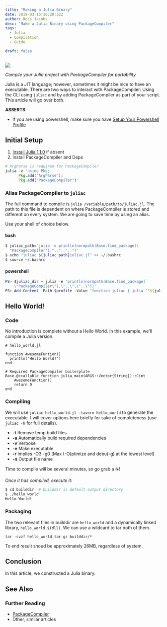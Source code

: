```yaml
---
title: "Making a Julia Binary"
date: 2019-03-15T16:20:52Z
author: Ross Jacobs
desc: "Make a Julia Binary using PackageCompiler"
tags:
  - Julia
  - Compilation
  - Guide

draft: false
---
```


![](/img/julia/julia_purple_exe.webp)

_Compile your Julia project with PackageCompiler for portability_

Julia is a JIT language; however, sometimes it might be nice to have an
executable. There are two ways to interact with PackageCompiler: Using the CLI
using `juliac` and by adding PackageCompiler as part of your script. This
article will go over both.

**ASSERTS**

- If you are using powershell, make sure you have
  [Setup Your Powershell Profile](/post/2019/setup_powershell_profile/)

## Initial Setup

1. [Install Julia 1.1.0](https://julialang.org/downloads/) if absent
2. Install PackageCompiler and Deps

```julia
# ArgParse is required for PackageCompiler
julia -e 'using Pkg;
      Pkg.add("ArgParse");
      Pkg.add("PackageCompiler")'
```

### Alias PackageCompiler to `juliac`

The full command to compile is `julia /variable/path/to/juliac.jl`. The path to
this file is dependent on where PackageCompiler is stored and different on every
system. We are going to save time by using an alias.

Use your shell of choice below.

#### bash

```bash
$ juliac_path='julia -e println(normpath(Base.find_package(\
  "PackageCompiler"),"..", "..")'
$ echo "juliac ${juliac_path}juliac.jl" >> ~/.bashrc
$ source ~/.bashrc
```

#### powershell

```powershell
PS> $juliac_dir = julia -e 'println(normpath(Base.find_package(`
    \"PackageCompiler\"),\"..\",\"..\"))'
PS> Add-Content -Path $profile -Value "function juliac { julia `"${juliac_dir`" }"
```

## Hello World!

### Code

No introduction is complete without a Hello World. In this example, we'll
compile a Julia version.

```
# hello_world.jl

function AwesomeFuntion()
  println("Hello World!")
end

# Required PackageCompiler boilerplate
Base.@ccallable function julia_main(ARGS::Vector{String})::Cint
    AwesomeFunction()
    return 0
end
```

### Compiling

We will use `juliac hello_world.jl -tavern hello_world` to generate the
executable. I will cover options here briefly for sake of completeness (use
`juliac -h` for full details).

- **-t** Remove temp build files
- **-a** Automatically build required dependencies
- **-v** Verbose
- **-e** Make executable
- **-r** Implies -O3 -g0 [Max (-O)ptimize and debu(-g) at the lowest level]
- **-n** Output file name

Time to compile will be several minutes, so go grab a ☕!

_Once it has compiled, execute it_:

```bash
$ cd builddir  # builddir is default output directory
$ ./hello_world
Hello World!
```

### Packaging

The two relevant files in builddir are `hello_world` and a dynamically linked
library, `hello_world.$(dll)`. We can use a wildcard to tar both of them.

`tar -cvzf hello_world.tar.gz builddir/*`

To end result shoud be approximately 26MB, regardless of system.

## Conclusion

In this article, we constructed a Julia binary.

## See Also

### Further Reading

- [PackageCompiler](https://github.com/JuliaLang/PackageCompiler.jl)
- Other, similar articles
